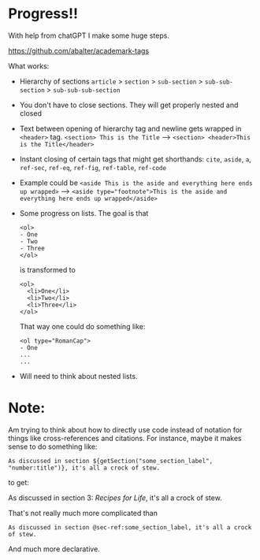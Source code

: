 # Progress!!
With help from chatGPT I make some huge steps. 

https://github.com/abalter/academark-tags

What works:

- Hierarchy of sections `article` > `section` > `sub-section` > `sub-sub-section` > `sub-sub-sub-section`
- You don't have to close sections. They will get properly nested and closed
- Text between opening of hierarchy tag and newline gets wrapped in `<header>` tag. `<section> This is the Title` --> `<section> <header>This is the Title</header>`
- Instant closing of certain tags that might get shorthands: `cite`, `aside`, `a`, `ref-sec`, `ref-eq`, `ref-fig`, `ref-table`, `ref-code`
- Example could be `<aside This is the aside and everything here ends up wrapped>` --> `<aside type="footnote">This is the aside and everything here ends up wrapped</aside>`
- Some progress on lists. The goal is that
    ```
    <ol>
    - One
    - Two
    - Three
    </ol>
    ```
  is transformed to
    ```
    <ol>
      <li>One</li>
      <li>Two</li>
      <li>Three</li>
    </ol>
    ```

  That way one could do something like:

    ```
    <ol type="RomanCap">
    - One
    ...
    ...
    ```
- Will need to think about nested lists.

# Note:
Am trying to think about how to directly use code instead of notation for things like cross-references and citations. For instance, maybe it makes sense to do something like:

```
As discussed in section ${getSection("some_section_label", "number:title")}, it's all a crock of stew.
```

to get: 

As discussed in section 3: _Recipes for Life_, it's all a crock of stew.

That's not really much more complicated than 

```
As discussed in section @sec-ref:some_section_label, it's all a crock of stew.
```

And much more declarative.
